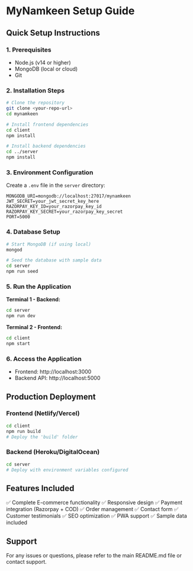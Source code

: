 # MyNamkeen Setup Guide

## Quick Setup Instructions

### 1. Prerequisites
- Node.js (v14 or higher)
- MongoDB (local or cloud)
- Git

### 2. Installation Steps

```bash
# Clone the repository
git clone <your-repo-url>
cd mynamkeen

# Install frontend dependencies
cd client
npm install

# Install backend dependencies
cd ../server
npm install
```

### 3. Environment Configuration

Create a `.env` file in the `server` directory:

```env
MONGODB_URI=mongodb://localhost:27017/mynamkeen
JWT_SECRET=your_jwt_secret_key_here
RAZORPAY_KEY_ID=your_razorpay_key_id
RAZORPAY_KEY_SECRET=your_razorpay_key_secret
PORT=5000
```

### 4. Database Setup

```bash
# Start MongoDB (if using local)
mongod

# Seed the database with sample data
cd server
npm run seed
```

### 5. Run the Application

**Terminal 1 - Backend:**
```bash
cd server
npm run dev
```

**Terminal 2 - Frontend:**
```bash
cd client
npm start
```

### 6. Access the Application

- Frontend: http://localhost:3000
- Backend API: http://localhost:5000

## Production Deployment

### Frontend (Netlify/Vercel)
```bash
cd client
npm run build
# Deploy the 'build' folder
```

### Backend (Heroku/DigitalOcean)
```bash
cd server
# Deploy with environment variables configured
```

## Features Included

✅ Complete E-commerce functionality
✅ Responsive design
✅ Payment integration (Razorpay + COD)
✅ Order management
✅ Contact form
✅ Customer testimonials
✅ SEO optimization
✅ PWA support
✅ Sample data included

## Support

For any issues or questions, please refer to the main README.md file or contact support.






